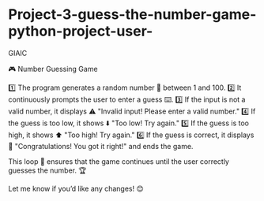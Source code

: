 # Project-3-guess-the-number-game-python-project-user-
GIAIC

🎮 Number Guessing Game

1️⃣ The program generates a random number 🎲 between 1 and 100.
2️⃣ It continuously prompts the user to enter a guess ⌨️.
3️⃣ If the input is not a valid number, it displays ⚠️ "Invalid input! Please enter a valid number."
4️⃣ If the guess is too low, it shows ⬇️ "Too low! Try again."
5️⃣ If the guess is too high, it shows ⬆️ "Too high! Try again."
6️⃣ If the guess is correct, it displays 🎉 "Congratulations! You got it right!" and ends the game.

This loop 🔁 ensures that the game continues until the user correctly guesses the number. 🏆

Let me know if you’d like any changes! 😊

